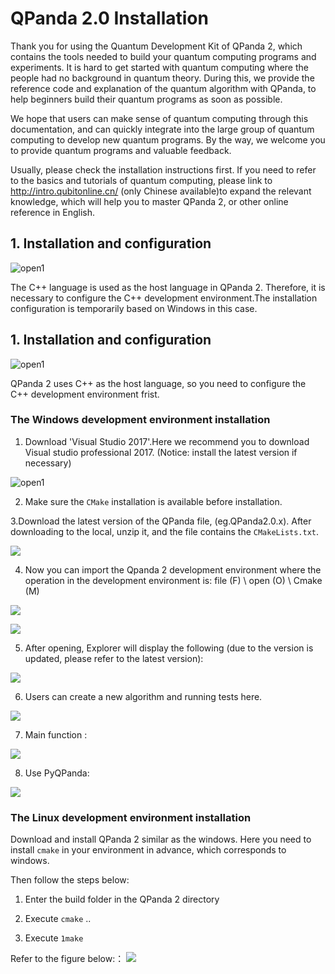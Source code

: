 

# QPanda 2.0 Installation



Thank you for using the Quantum Development Kit of QPanda 2, which contains the tools needed to build your quantum computing programs and experiments. It is hard to get started with quantum computing where the people had no background in quantum theory. During this, we provide the reference code and explanation of the quantum algorithm with QPanda, to help beginners build their quantum programs as soon as possible.

We hope that users can make sense of quantum computing through this documentation, and can quickly integrate into the large group of quantum computing to develop new quantum programs. By the way, we welcome you to provide quantum programs and valuable feedback.

Usually, please check the installation instructions first. If you need to refer to the basics and tutorials of quantum computing, please link to http://intro.qubitonline.cn/ (only Chinese available)to expand the relevant knowledge, which will help you to master QPanda 2, or other online reference in English.





## 1. Installation and configuration


![open1](https://images-cdn.shimo.im/v0kJeKdAEs4CL2uJ/image.png)





The C++  language is used as the host language in QPanda 2. Therefore, it is necessary to configure the C++ development environment.The installation configuration is temporarily based on Windows in this case.



## 1. Installation and configuration



![open1](https://images-cdn.shimo.im/iUqK7IULIWA1qdl2/image.png)


QPanda 2 uses C++ as the host language, so you need to configure the C++ development environment frist.



### The Windows development environment installation

1.  Download 'Visual Studio 2017'.Here we recommend you to download Visual studio professional 2017. (Notice: install the latest version if necessary)

![open1](https://images-cdn.shimo.im/yo5vGJkYE3opKf9v/image.png)


2. Make sure the `CMake` installation is available before installation.


3.Download the latest version of the QPanda file, (eg.QPanda2.0.x). After downloading to the local, unzip it, and the file contains the `CMakeLists.txt`.

 ![](https://images-cdn.shimo.im/mmtcABRblvgRGGUt/image.png)



4.  Now you can import the Qpanda 2 development environment where the operation in the development environment is: file (F) \ open (O) \ Cmake (M)

 ![](https://images-cdn.shimo.im/o0AGD7V2z80mM0zS/image.png)

 ![](https://images-cdn.shimo.im/a10HcmhESXM2LBYh/image.png)

5. After opening, Explorer will display the following (due to the version is updated, please refer to the latest version):

 ![](https://images-cdn.shimo.im/mrgYfinbaawnU7EF/image.png)

6. Users can create a new algorithm and running tests here.


  ![](https://images-cdn.shimo.im/mgOyiqxrnUAVMhgW/image.png)

7. Main function :


  ![](https://images-cdn.shimo.im/xiEbbbOmX6oygQow/image.png)

8. Use PyQPanda:


 ![](https://images-cdn.shimo.im/vNF5HL5ZKr89jN9v/image.png)




 ### The Linux development environment installation


 Download and install QPanda 2 similar as the windows.
 Here you need to install `cmake` in your environment in advance, which corresponds to windows.

 Then follow the steps below:
1. Enter the build folder in the QPanda 2 directory
  
2. Execute `cmake` .. 

3. Execute `1make`


Refer to the figure below:：
![](https://images-cdn.shimo.im/adg6v0vJOPo4HMXq/image.png)
